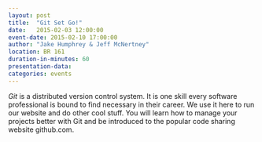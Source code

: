 ```yaml
---
layout: post
title:  "Git Set Go!"
date:   2015-02-03 12:00:00
event-date: 2015-02-10 17:00:00
author: "Jake Humphrey & Jeff McNertney"
location: BR 161
duration-in-minutes: 60
presentation-data:
categories: events
---
```


_Git_ is a distributed version control system.
It is one skill every software professional is
bound to find necessary in their career. We use it here
to run our website and do other cool stuff. You
will learn how to manage your projects better with
Git and be introduced to the popular code sharing
website github.com.
